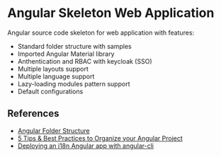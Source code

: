 # Angular Skeleton Web Application

Angular source code skeleton for web application with features:
- Standard folder structure with samples
- Imported Angular Material library
- Anthentication and RBAC with keycloak (SSO)
- Multiple layouts support
- Multiple language support
- Lazy-loading modules pattern support
- Default configurations


## References

- [Angular Folder Structure](https://angular-folder-structure.readthedocs.io/en/latest/media.html)
- [5 Tips & Best Practices to Organize your Angular Project](https://medium.com/dev-jam/5-tips-best-practices-to-organize-your-angular-project-e900db08702e)
- [Deploying an i18n Angular app with angular-cli](https://dev.to/angular/deploying-an-i18n-angular-app-with-angular-cli-2fb9)